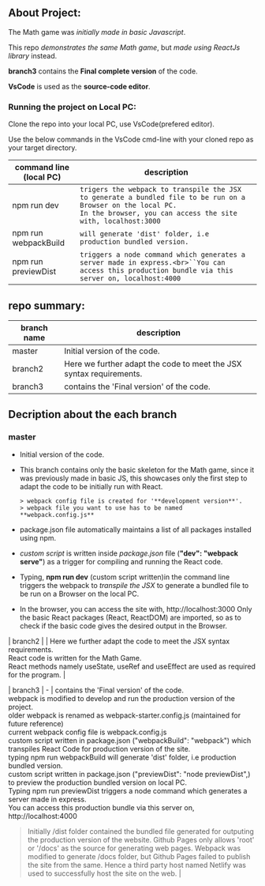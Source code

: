 ## About Project:

The Math game was _initially made in basic Javascript_.

This repo _demonstrates the same Math game_, but _made using ReactJs library_ instead.

**branch3** contains the **Final complete version** of the code.

**VsCode** is used as the **source-code editor**.

### Running the project on Local PC:

Clone the repo into your local PC, use VsCode(prefered editor).

Use the below commands in the VsCode cmd-line with your cloned repo as your target directory.

| command line <br>(local PC) | description                                                                                                                                                                      |
| --------------------------- | -------------------------------------------------------------------------------------------------------------------------------------------------------------------------------- |
| npm run dev                 | `trigers the webpack to transpile the JSX to generate a bundled file to be run on a Browser on the local PC.`<br> `In the browser, you can access the site with, localhost:3000` |
| npm run webpackBuild        | `will generate 'dist' folder, i.e production bundled version.`                                                                                                                   |
| npm run previewDist         | ` triggers a node command which generates a server made in express.<br>``You can access this production bundle via this server on, localhost:4000 `                              |

## repo summary:

| branch name | description                                                         |
| ----------- | ------------------------------------------------------------------- |
| master      | Initial version of the code.                                        |
| branch2     | Here we further adapt the code to meet the JSX syntax requirements. |
| branch3     | contains the 'Final version' of the code.                           |

## Decription about the each branch

### master

- Initial version of the code.
- This branch contains only the basic skeleton for the Math game,
  since it was previously made in basic JS, this showcases only the first
  step to adapt the code to be initially run with React.

      > webpack config file is created for '**development version**'.
      > webpack file you want to use has to be named **webpack.config.js**

- package.json file automatically maintains a list of all packages installed using npm.
- _custom script_ is written inside _package.json_ file (**"dev": "webpack serve"**) as a trigger for compiling and running the React code.
- Typing, **npm run dev** (custom script written)in the command line triggers the webpack to _transpile the JSX_ to generate a bundled file to be run on a Browser on the local PC.
- In the browser, you can access the site with, http://localhost:3000
  Only the basic React packages (React, ReactDOM) are imported, so as to check
  if the basic code gives the desired output in the Browser.

| branch2 | | Here we further adapt the code to meet the JSX syntax requirements.<br>
React code is written for the Math Game.<br>
React methods namely useState, useRef and useEffect are used as required for the program. |

| branch3 | - | contains the 'Final version' of the code.<br>
webpack is modified to develop and run the production version of the project.<br>
older webpack is renamed as webpack-starter.config.js (maintained for future reference)<br>
current webpack config file is webpack.config.js<br>
custom script written in package.json ("webpackBuild": "webpack") which transpiles React Code
for production version of the site.<br>
typing npm run webpackBuild will generate 'dist' folder, i.e production bundled version.<br>
custom script written in package.json ("previewDist": "node previewDist",) to preview the
production bundled version on local PC.<br>
Typing npm run previewDist triggers a node command which generates a server made in express.<br>
You can access this production bundle via this server on, http://localhost:4000 <br>

> Initially /dist folder contained the bundled file generated for outputing the production version
> of the website.
> Github Pages only allows 'root' or '/docs' as the source for generating web pages.
> Webpack was modified to generate /docs folder, but Github Pages failed to publish
> the site from the same.
> Hence a third party host named Netlify was used to successfully host the site on the web. |
